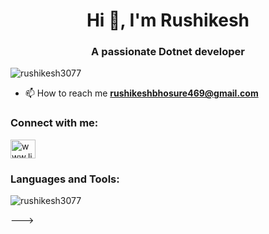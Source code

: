 <h1 align="center">Hi 👋, I'm Rushikesh</h1>
<h3 align="center">A passionate Dotnet developer</h3>

<p align="left"> <img src="https://komarev.com/ghpvc/?username=rushikesh3077&label=Profile%20views&color=0e75b6&style=flat" alt="rushikesh3077" /> </p>

- 📫 How to reach me **rushikeshbhosure469@gmail.com**

<h3 align="left">Connect with me:</h3>
<p align="left">
<a href="https://linkedin.com/in/www.linkedin.com/in/rushikesh-bhosure-" target="blank"><img align="center" src="https://raw.githubusercontent.com/rahuldkjain/github-profile-readme-generator/master/src/images/icons/Social/linked-in-alt.svg" alt="www.linkedin.com/in/rushikesh-bhosure-" height="30" width="40" /></a>
</p>

<h3 align="left">Languages and Tools:</h3>


<p><img align="center" src="https://github-readme-stats.vercel.app/api/top-langs?username=rushikesh3077&show_icons=true&locale=en&layout=compact" alt="rushikesh3077" /></p>

--->
